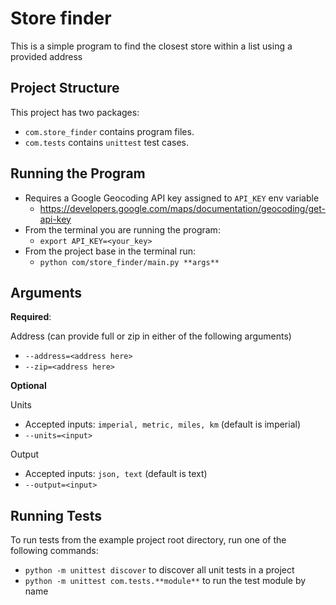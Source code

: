 Store finder
================================
This is a simple program to find the closest store within a list using a provided address

Project Structure
-----------------
This project has two packages:
* `com.store_finder` contains program files.
* `com.tests` contains `unittest` test cases.

Running the Program
-------------------
* Requires a Google Geocoding API key assigned to `API_KEY` env variable
    * https://developers.google.com/maps/documentation/geocoding/get-api-key
* From the terminal you are running the program: 
    * `export API_KEY=<your_key>`
* From the project base in the terminal run:
    * `python com/store_finder/main.py **args**`
    
Arguments
---------
**Required**:

Address (can provide full or zip in either of the following arguments)
* `--address=<address here>`
* `--zip=<address here>`

**Optional** 

Units
* Accepted inputs: `imperial, metric, miles, km` (default is imperial)
* `--units=<input>`

Output
* Accepted inputs: `json, text` (default is text)
* `--output=<input>`

Running Tests
-------------

To run tests from the example project root directory, run one of the following commands:

* `python -m unittest discover` to discover all unit tests in a project
* `python -m unittest com.tests.**module**` to run the test module by name